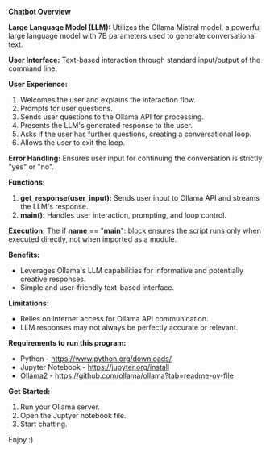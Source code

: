 **Chatbot Overview**

**Large Language Model (LLM):** Utilizes the Ollama Mistral model, a powerful large language model with 7B parameters used to generate conversational text.

**User Interface:** Text-based interaction through standard input/output of the command line.

**User Experience:**

  1. Welcomes the user and explains the interaction flow.
  2. Prompts for user questions.
  3. Sends user questions to the Ollama API for processing.
  4. Presents the LLM's generated response to the user.
  5. Asks if the user has further questions, creating a conversational loop.
  6. Allows the user to exit the loop.

**Error Handling:** Ensures user input for continuing the conversation is strictly "yes" or "no".

**Functions:**

  1. **get_response(user_input):** Sends user input to Ollama API and streams the LLM's response.
  2. **main():** Handles user interaction, prompting, and loop control.


**Execution:** The if __name__ == "__main__": block ensures the script runs only when executed directly, not when imported as a module.


**Benefits:**

  - Leverages Ollama's LLM capabilities for informative and potentially creative responses.
  - Simple and user-friendly text-based interface.

**Limitations:**

  - Relies on internet access for Ollama API communication.
  - LLM responses may not always be perfectly accurate or relevant.

**Requirements to run this program:**

  - Python - https://www.python.org/downloads/
  - Jupyter Notebook - https://jupyter.org/install
  - Ollama2 - https://github.com/ollama/ollama?tab=readme-ov-file

**Get Started:**

  1. Run your Ollama server.
  2. Open the Juptyer notebook file.
  3. Start chatting.

Enjoy :)
